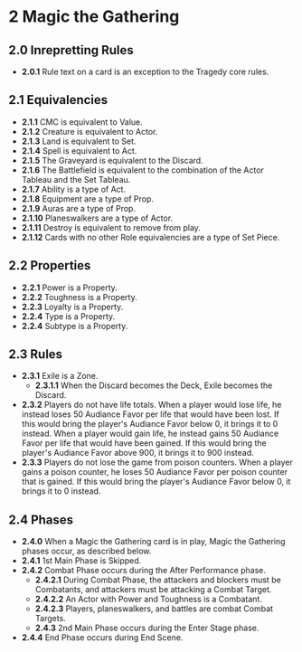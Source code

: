 # 2 Magic the Gathering

## 2.0 Inrepretting Rules
* **2.0.1** Rule text on a card is an exception to the Tragedy core rules.

## 2.1 Equivalencies
* **2.1.1** CMC is equivalent to Value.
* **2.1.2** Creature is equivalent to Actor.
* **2.1.3** Land is equivalent to Set.
* **2.1.4** Spell is equivalent to Act.
* **2.1.5** The Graveyard is equivalent to the Discard.
* **2.1.6** The Battlefield is equivalent to the combination of the Actor Tableau and the Set Tableau.
* **2.1.7** Ability is a type of Act.
* **2.1.8** Equipment are a type of Prop.
* **2.1.9** Auras are a type of Prop.
* **2.1.10** Planeswalkers are a type of Actor.
* **2.1.11** Destroy is equivalent to remove from play.
* **2.1.12** Cards with no other Role equivalencies are a type of Set Piece.

## 2.2 Properties
* **2.2.1** Power is a Property.
* **2.2.2** Toughness is a Property.
* **2.2.3** Loyalty is a Property.
* **2.2.4** Type is a Property.
* **2.2.4** Subtype is a Property.

## 2.3 Rules
* **2.3.1** Exile is a Zone.
    * **2.3.1.1** When the Discard becomes the Deck, Exile becomes the Discard.
* **2.3.2** Players do not have life totals.  When a player would lose life, he instead loses 50 Audiance Favor per life that would have been lost.  If this would bring the player's Audiance Favor below 0, it brings it to 0 instead.  When a player would gain life, he instead gains 50 Audiance Favor per life that would have been gained.  If this would bring the player's Audiance Favor above 900, it brings it to 900 instead.
* **2.3.3** Players do not lose the game from poison counters.  When a player gains a poison counter, he loses 50 Audiance Favor per poison counter that is gained.  If this would bring the player's Audiance Favor below 0, it brings it to 0 instead.



## 2.4 Phases
* **2.4.0** When a Magic the Gathering card is in play, Magic the Gathering phases occur, as described below.
* **2.4.1** 1st Main Phase is Skipped.
* **2.4.2** Combat Phase occurs during the After Performance phase.
    * **2.4.2.1** During Combat Phase, the attackers and blockers must be Combatants, and attackers must be attacking a Combat Target.
    * **2.4.2.2** An Actor with Power and Toughness is a Combatant.
    * **2.4.2.3** Players, planeswalkers, and battles are combat Combat Targets.
    * **2.4.3** 2nd Main Phase occurs during the Enter Stage phase.
* **2.4.4** End Phase occurs during End Scene.